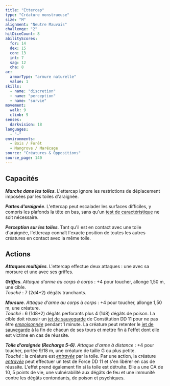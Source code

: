 ```yaml
---
title: "Ettercap"
type: "Créature monstrueuse"
size: "M"
alignment: "Neutre Mauvais"
challenge: "2"
hitDiceCount: 8
abilityScores:
  for: 14
  dex: 15
  con: 13
  int: 7
  sag: 12
  cha: 8
ac: 
  armorType: "armure naturelle"
  value: 1
skills: 
  - name: "discretion"
  - name: "perception"
  - name: "survie"
movement: 
  walk: 9
  climb: 9
senses: 
  darkvision: 18
languages: 
  - "—"
environments:
  - Bois / Forêt
  - Mangrove / Marécage
source: "Créatures & Oppositions"
source_page: 140
---
```

## Capacités
_**Marche dans les toiles**_. L'ettercap ignore les restrictions de déplacement imposées par les toiles d'araignée.

_**Pattes d'araignée**_. L'ettercap peut escalader les surfaces difficiles, y compris les plafonds la tête en bas, sans qu'un [test de caractéristique](/utiliser-les-caracteristiques/#tests-de-caracteristique) ne soit nécessaire.

_**Perception sur les toiles**_. Tant qu'il est en contact avec une toile d'araignée, l'ettercap connaît l'exacte position de toutes les autres créatures en contact avec la même toile.

## Actions
_**Attaques multiples**_. L'ettercap effectue deux attaques : une avec sa morsure et une avec ses griffes.

_**Griffes**_. _Attaque d'arme au corps à corps_ : +4 pour toucher, allonge 1,50 m, une cible.  
_Touché_ : 7 (2d4+2) dégâts tranchants.

_**Morsure**_. _Attaque d'arme au corps à corps_ : +4 pour toucher, allonge 1,50 m, une créature.  
_Touché_ : 6 (1d8+2) dégâts perforants plus 4 (1d8) dégâts de poison. La cible doit réussir un [jet de sauvegarde](/utiliser-les-caracteristiques/#jets-de-sauvegarde) de Constitution DD 11 pour ne pas être [_empoisonnée_](/gerer-la-sante-du-personnage/#empoisonne) pendant 1 minute. La créature peut retenter le [jet de sauvegarde](/utiliser-les-caracteristiques/#jets-de-sauvegarde) à la fin de chacun de ses tours et mettre fin à l'effet dont elle est victime en cas de réussite.

_**Toile d'araignée (Recharge 5-6)**_. _Attaque d'arme à distance_ : +4 pour toucher, portée 9/18 m, une créature de taille G ou plus petite.  
_Touché_ : la créature est [_entravée_](/gerer-la-sante-du-personnage/#entrave) par la toile. Par une action, la créature [_entravée_](/gerer-la-sante-du-personnage/#entrave) peut effectuer un test de Force DD 11 et s'en libérer en cas de réussite. L'effet prend également fin si la toile est détruite. Elle a une CA de 10, 5 points de vie, une vulnérabilité aux dégâts de feu et une immunité contre les dégâts contondants, de poison et psychiques.
